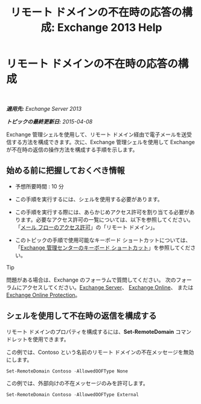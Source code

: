 ﻿---
title: 'リモート ドメインの不在時の応答の構成: Exchange 2013 Help'
TOCTitle: リモート ドメインの不在時の応答の構成
ms:assetid: 0c1e56be-7a29-4294-9762-600f9f788741
ms:mtpsurl: https://technet.microsoft.com/ja-jp/library/JJ657713(v=EXCHG.150)
ms:contentKeyID: 49895233
ms.date: 04/24/2018
mtps_version: v=EXCHG.150
ms.translationtype: HT
---

# リモート ドメインの不在時の応答の構成

 

_**適用先:** Exchange Server 2013_

_**トピックの最終更新日:** 2015-04-08_

Exchange 管理シェルを使用して、リモート ドメイン経由で電子メールを送受信する方法を構成できます。次に、Exchange 管理シェルを使用して Exchange が不在時の返信の操作方法を構成する手順を示します。

## 始める前に把握しておくべき情報

  - 予想所要時間 : 10 分

  - この手順を実行するには、シェルを使用する必要があります。

  - この手順を実行する際には、あらかじめアクセス許可を割り当てる必要があります。必要なアクセス許可の一覧については、以下を参照してください。「[メール フローのアクセス許可](mail-flow-permissions-exchange-2013-help.md)」の「リモート ドメイン」。

  - このトピックの手順で使用可能なキーボード ショートカットについては、「[Exchange 管理センターのキーボード ショートカット](keyboard-shortcuts-in-the-exchange-admin-center-exchange-online-protection-help.md)」を参照してください。


> [!TIP]
> 問題がある場合は、Exchange のフォーラムで質問してください。 次のフォーラムにアクセスしてください。<A href="https://go.microsoft.com/fwlink/p/?linkid=60612">Exchange Server</A>、 <A href="https://go.microsoft.com/fwlink/p/?linkid=267542">Exchange Online</A>、 または <A href="https://go.microsoft.com/fwlink/p/?linkid=285351">Exchange Online Protection</A>。



## シェルを使用して不在時の返信を構成する

リモート ドメインのプロパティを構成するには、**Set-RemoteDomain** コマンドレットを使用できます。

この例では、Contoso という名前のリモート ドメインの不在メッセージを無効にします。

```powershell
Set-RemoteDomain Contoso -AllowedOOFType None
```

この例では、外部向けの不在メッセージのみを許可します。

```powershell
Set-RemoteDomain Contoso -AllowedOOFType External
```

